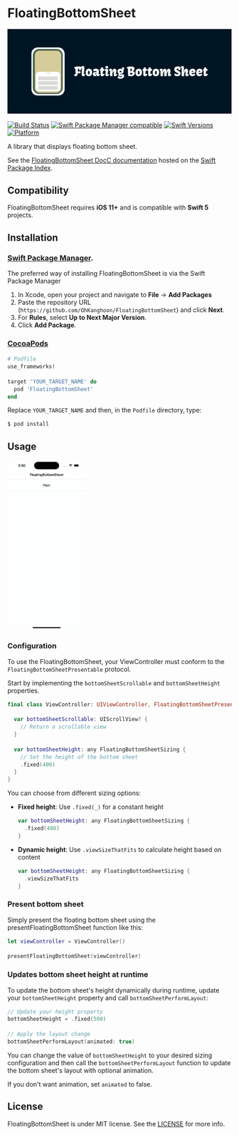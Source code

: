 # FloatingBottomSheet

<img alt="Logo" src="assets/logo.png"/>

[![Build Status](https://github.com/OhKanghoon/FloatingBottomSheet/workflows/CI/badge.svg?branch=main)](https://github.com/OhKanghoon/FloatingBottomSheet/actions?query=branch%3Amain+workflow%3ACI)
[![Swift Package Manager compatible](https://img.shields.io/badge/SPM-compatible-4BC51D.svg?style=flat)](https://github.com/apple/swift-package-manager)
[![Swift Versions](https://img.shields.io/endpoint?url=https%3A%2F%2Fswiftpackageindex.com%2Fapi%2Fpackages%2FOhKanghoon%2FFloatingBottomSheet%2Fbadge%3Ftype%3Dswift-versions)](https://swiftpackageindex.com/OhKanghoon/FloatingBottomSheet)
[![Platform](https://img.shields.io/endpoint?url=https%3A%2F%2Fswiftpackageindex.com%2Fapi%2Fpackages%2FOhKanghoon%2FFloatingBottomSheet%2Fbadge%3Ftype%3Dplatforms)](https://swiftpackageindex.com/OhKanghoon/FloatingBottomSheet)

A library that displays floating bottom sheet.

See the [FloatingBottomSheet DocC documentation](https://swiftpackageindex.com/OhKanghoon/FloatingBottomSheet/main/documentation/floatingbottomsheet) hosted on the [Swift Package Index](https://swiftpackageindex.com/).

## Compatibility

FloatingBottomSheet requires **iOS 11+** and is compatible with **Swift 5** projects.

## Installation

### [Swift Package Manager](https://swift.org/package-manager).

The preferred way of installing FloatingBottomSheet is via the Swift Package Manager

1. In Xcode, open your project and navigate to **File** → **Add Packages**
2. Paste the repository URL (`https://github.com/OhKanghoon/FloatingBottomSheet`) and click **Next**.
3. For **Rules**, select **Up to Next Major Version**.
4. Click **Add Package**.


### [CocoaPods](https://guides.cocoapods.org/using/using-cocoapods.html)

```ruby
# Podfile
use_frameworks!

target 'YOUR_TARGET_NAME' do
  pod 'FloatingBottomSheet'
end
```

Replace `YOUR_TARGET_NAME` and then, in the `Podfile` directory, type:

```bash
$ pod install
```

## Usage

<img src="assets/floatingbottomsheet.gif" width="35%" alt="Preview">

### Configuration

To use the FloatingBottomSheet, your ViewController must conform to the `FloatingBottomSheetPresentable` protocol.

Start by implementing the `bottomSheetScrollable` and `bottomSheetHeight` properties.

```swift
final class ViewController: UIViewController, FloatingBottomSheetPresentable {

  var bottomSheetScrollable: UIScrollView? {
    // Return a scrollable view
  }

  var bottomSheetHeight: any FloatingBottomSheetSizing {
    // Set the height of the bottom sheet
    .fixed(400)
  }
}
```

You can choose from different sizing options:

- **Fixed height**: Use `.fixed(_)` for a constant height
  ```swift
  var bottomSheetHeight: any FloatingBottomSheetSizing {
    .fixed(400)
  }
  ```

- **Dynamic height**: Use `.viewSizeThatFits` to calculate height based on content
  ```swift
  var bottomSheetHeight: any FloatingBottomSheetSizing {
    .viewSizeThatFits
  }
  ```

### Present bottom sheet

Simply present the floating bottom sheet using the presentFloatingBottomSheet function like this:

```swift
let viewController = ViewController()

presentFloatingBottomSheet(viewController)
```

### Updates bottom sheet height at runtime

To update the bottom sheet's height dynamically during runtime, update your `bottomSheetHeight` property and call `bottomSheetPerformLayout`:

```swift
// Update your height property
bottomSheetHeight = .fixed(500)

// Apply the layout change
bottomSheetPerformLayout(animated: true)
```

You can change the value of `bottomSheetHeight` to your desired sizing configuration
and then call the `bottomSheetPerformLayout` function to update the bottom sheet's layout with optional animation.

If you don't want animation, set `animated` to false. 

## License

FloatingBottomSheet is under MIT license. See the [LICENSE](https://github.com/OhKanghoon/FloatingBottomSheet/blob/main/LICENSE) for more info.
